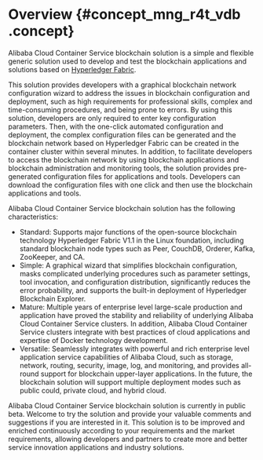 # Overview {#concept_mng_r4t_vdb .concept}

Alibaba Cloud Container Service blockchain solution is a simple and flexible generic solution used to develop and test the blockchain applications and solutions based on [Hyperledger Fabric](https://www.hyperledger.org/projects/fabric).

This solution provides developers with a graphical blockchain network configuration wizard to address the issues in blockchain configuration and deployment, such as high requirements for professional skills, complex and time-consuming procedures, and being prone to errors. By using this solution, developers are only required to enter key configuration parameters. Then, with the one-click automated configuration and deployment, the complex configuration files can be generated and the blockchain network based on Hyperledger Fabric can be created in the container cluster within several minutes. In addition, to facilitate developers to access the blockchain network by using blockchain applications and blockchain administration and monitoring tools, the solution provides pre-generated configuration files for applications and tools. Developers can download the configuration files with one click and then use the blockchain applications and tools.

Alibaba Cloud Container Service blockchain solution has the following characteristics:

-   Standard: Supports major functions of the open-source blockchain technology Hyperledger Fabric V1.1 in the Linux foundation, including standard blockchain node types such as Peer, CouchDB, Orderer, Kafka, ZooKeeper, and CA.
-   Simple: A graphical wizard that simplifies blockchain configuration, masks complicated underlying procedures such as parameter settings, tool invocation, and configuration distribution, significantly reduces the error probability, and supports the built-in deployment of Hyperledger Blockchain Explorer.
-   Mature: Multiple years of enterprise level large-scale production and application have proved the stability and reliability of underlying Alibaba Cloud Container Service clusters. In addition, Alibaba Cloud Container Service clusters integrate with best practices of cloud applications and expertise of Docker technology development.
-   Versatile: Seamlessly integrates with powerful and rich enterprise level application service capabilities of Alibaba Cloud, such as storage, network, routing, security, image, log, and monitoring, and provides all-round support for blockchain upper-layer applications. In the future, the blockchain solution will support multiple deployment modes such as public could, private cloud, and hybrid cloud.

Alibaba Cloud Container Service blockchain solution is currently in public beta. Welcome to try the solution and provide your valuable comments and suggestions if you are interested in it. This solution is to be improved and enriched continuously according to your requirements and the market requirements, allowing developers and partners to create more and better service innovation applications and industry solutions.

